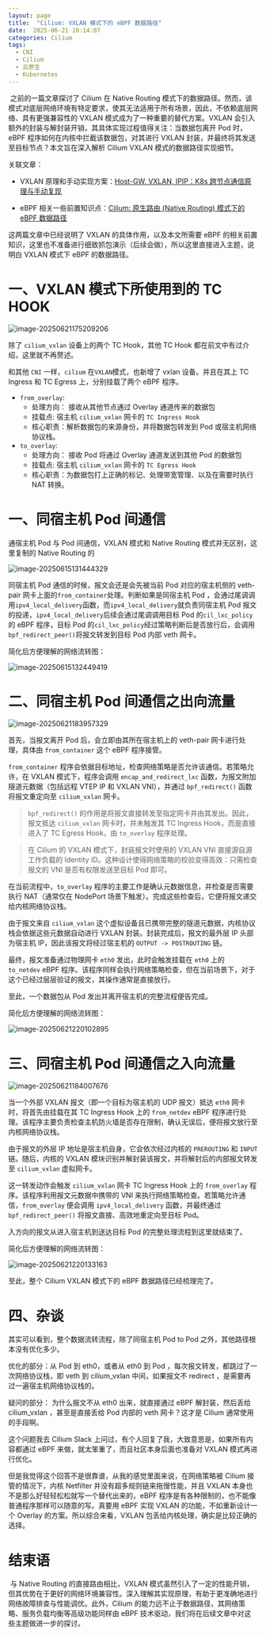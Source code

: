 ```yaml
---
layout: page
title:  "Cilium: VXLAN 模式下的 eBPF 数据路径"
date:  2025-06-21 10:14:07
categories: Cilium
tags:
  - CNI
  - Cilium
  - 云原生
  - Kubernetes
---
```


​	之前的一篇文章探讨了 Cilium 在 Native Routing 模式下的数据路径。然而，该模式对底层网络环境有特定要求，使其无法适用于所有场景，因此，不依赖底层网络、具有更强兼容性的 VXLAN 模式成为了一种重要的替代方案。VXLAN 会引入额外的封装与解封装开销，其具体实现过程值得关注：当数据包离开 Pod 时，eBPF 程序如何在内核中拦截该数据包，对其进行 VXLAN 封装，并最终将其发送至目标节点？本文旨在深入解析 Cilium VXLAN 模式的数据路径实现细节。

关联文章：

- VXLAN 原理和手动实现方案：[Host-GW, VXLAN, IPIP：K8s 跨节点通信原理与手动复现](https://hihihiai.com/cni/2025/06/08/containerlab-cni.html)

- eBPF 相关一些前置知识点：[Cilium: 原生路由 (Native Routing) 模式下的 eBPF 数据路径](https://hihihiai.com/cilium/2025/06/12/cilium-navite-route-hostrouting-datapath.html)

这两篇文章中已经说明了 VXLAN 的具体作用，以及本文所需要 eBPF 的相关前置知识，这里也不准备进行细致抓包演示（后续会做），所以这里直接进入主题，说明白 VXLAN 模式下 eBPF 的数据路径。



# 一、VXLAN 模式下所使用到的 TC HOOK

![image-20250621175209206](https://hihihiai.com/cilium-vxlan-ebpf-datapath/image-20250621175209206.png)

除了 `cilium_vxlan` 设备上的两个 TC Hook，其他 TC Hook 都在前文中有过介绍，这里就不再赘述。

和其他 `CNI` 一样，`cilium` 在`VXLAN`模式，也新增了 vxlan 设备。并且在其上 TC Ingress 和 TC Egress 上，分别挂载了两个 eBPF 程序。

- `from_overlay`:
  - 处理方向： 接收从其他节点通过 Overlay 通道传来的数据包
  - 挂载点:  宿主机 `cilium_vxlan` 网卡的 `TC Ingress Hook`
  - 核心职责：解析数据包的来源身份，并将数据包转发到 Pod 或宿主机网络协议栈。
- `to_overlay`:
  - 处理方向： 接收 Pod 将通过 Overlay 通道发送到其他 Pod 的数据包
  - 挂载点:  宿主机 `cilium_vxlan` 网卡的 `TC Egress Hook`
  - 核心职责：为数据包打上正确的标记、处理带宽管理、以及在需要时执行 NAT 转换。



# 一、同宿主机 Pod 间通信

通宿主机 Pod 与 Pod 间通信，VXLAN 模式和 Native Routing 模式并无区别，这里复制的 Native Routing 的

![image-20250615131444329](https://hihihiai.com/images/cilium-navite-route-hostrouting-datapath/image-20250615131444329.png)

同宿主机 Pod 通信的时候，报文会还是会先被当前 Pod 对应的宿主机侧的 veth-pair 网卡上面的`from_container`处理。判断如果是同宿主机 Pod ，会通过尾调调用`ipv4_local_delivery`函数，而`ipv4_local_delivery`就负责同宿主机 Pod 报文的投递，`ipv4_local_delivery`后续会通过尾调调用目标 Pod 的`cil_lxc_policy`的 eBPF 程序，目标 Pod 的`cil_lxc_policy`经过策略判断后是否放行后，会调用 `bpf_redirect_peer()`将报文转发到目标 Pod 内部 veth 网卡。

简化后方便理解的网络流转图：

![image-20250615132449419](https://hihihiai.com/images/cilium-navite-route-hostrouting-datapath/image-20250615132449419.png)

# 二、同宿主机 Pod 间通信之出向流量



![image-20250621183957329](https://hihihiai.com/cilium-vxlan-ebpf-datapath/image-20250621183957329.png)

首先，当报文离开 Pod 后，会立即由其所在宿主机上的 veth-pair 网卡进行处理，具体由 `from_container` 这个 eBPF 程序接管。

`from_container` 程序会依据目标地址，检查网络策略是否允许该通信。若策略允许，在 VXLAN 模式下，程序会调用 `encap_and_redirect_lxc` 函数，为报文附加隧道元数据（包括远程 VTEP IP 和 VXLAN VNI），并通过 `bpf_redirect()` 函数将报文重定向至 `cilium_vxlan` 网卡。

>  `bpf_redirect()` 的作用是将报文直接转发至指定网卡并由其发出。因此，报文抵达 `cilium_vxlan` 网卡时，并未触发其 TC Ingress Hook，而是直接进入了 TC Egress Hook，由 `to_overlay` 程序处理。

> 在 Cilium 的 VXLAN 模式下，封装报文时使用的 VXLAN VNI 直接源自源工作负载的 Identity ID。这种设计使得网络策略的校验变得高效：只需检查报文的 VNI 是否有权限发送至目标 Pod 即可。

在当前流程中，`to_overlay` 程序的主要工作是确认元数据信息，并检查是否需要执行 NAT（通常仅在 NodePort 场景下触发）。完成这些检查后，它便将报文递交给内核网络协议栈。

由于报文来自 `cilium_vxlan` 这个虚拟设备且已携带完整的隧道元数据，内核协议栈会依据这些元数据自动进行 VXLAN 封装。封装完成后，报文的最外层 IP 头部为宿主机 IP，因此该报文将经过宿主机的 `OUTPUT -> POSTROUTING` 链。

最终，报文准备通过物理网卡 `eth0` 发出，此时会触发挂载在 `eth0` 上的 `to_netdev` eBPF 程序。该程序同样会执行网络策略检查，但在当前场景下，对于这个已经过层层验证的报文，其操作通常是直接放行。

至此，一个数据包从 Pod 发出并离开宿主机的完整流程便告完成。

简化后方便理解的网络流转图：

![image-20250621220102895](https://hihihiai.com/cilium-vxlan-ebpf-datapath/image-20250621220102895.png)



# 三、同宿主机 Pod 间通信之入向流量



![image-20250621184007676](https://hihihiai.com/cilium-vxlan-ebpf-datapath/image-20250621184007676.png)

当一个外部 VXLAN 报文（即一个目标为宿主机的 UDP 报文）抵达 `eth0` 网卡时，将首先由挂载在其 TC Ingress Hook 上的 `from_netdev` eBPF 程序进行处理。该程序主要负责检查主机防火墙是否存在限制，确认无误后，便将报文放行至内核网络协议栈。

由于报文的外层 IP 地址是宿主机自身，它会依次经过内核的 `PREROUTING` 和 `INPUT` 链。随后，内核的 VXLAN 模块识别并解封装该报文，并将解封后的内部报文转发至 `cilium_vxlan` 虚拟网卡。

这一转发动作会触发 `cilium_vxlan` 网卡 TC Ingress Hook 上的 `from_overlay` 程序。该程序利用报文元数据中携带的 VNI 来执行网络策略检查。若策略允许通信，`from_overlay` 便会调用 `ipv4_local_delivery` 函数，并最终通过 `bpf_redirect_peer()` 将报文直接、高效地重定向至目标 Pod。

入方向的报文从进入宿主机到送达目标 Pod 的完整处理流程到这里就结束了。

简化后方便理解的网络流转图：

![image-20250621220133163](https://hihihiai.com/cilium-vxlan-ebpf-datapath/image-20250621220133163.png)

至此，整个 Cilium VXLAN 模式下的 eBPF 数据路径已经梳理完了。

 

# 四、杂谈

其实可以看到，整个数据流转流程，除了同宿主机 Pod to Pod 之外，其他路径根本没有优化多少。

优化的部分：从 Pod 到 eth0，或者从 eth0 到 Pod ，每次报文转发，都跳过了一次网络协议栈，即 veth 到 cilium_vxlan 中间，如果报文不 redirect ，是需要再过一遍宿主机网络协议栈的。

疑问的部分： 为什么报文不从 eth0 出来，就直接通过 eBPF 解封装，然后丢给 cilium_vxlan ，甚至是直接丢给 Pod 内部的 veth 网卡？这才是 Cilium 通常使用的手段啊。

这个问题我去 Cilium Slack 上问过，有个人回复了我，大致意思是，如果所有内容都通过 eBPF 来做，就太笨重了，而且社区本身后面也准备对 VXLAN 模式再进行优化。

但是我觉得这个回答不是很靠谱，从我的感觉里面来说，在网络策略被 Cilium 接管的情况下，内核 Netfilter 并没有超多规则链来拖慢性能，并且 VXLAN 本身也不是那么好轻轻松松就写一个替代出来的，eBPF 程序是有各种限制的，也不能像普通程序那样可以随意的写。真要用 eBPF 实现 VXLAN 的功能，不如重新设计一个 Overlay 的方案。所以综合来看，VXLAN 包丢给内核处理，确实是比较正确的选择。



# 结束语

​	与 Native Routing 的直接路由相比，VXLAN 模式虽然引入了一定的性能开销，但其优势在于更好的网络环境兼容性。深入理解其实现原理，有助于更准确地进行网络故障排查与性能调优。此外，Cilium 的能力远不止于数据路径，其网络策略、服务负载均衡等高级功能同样由 eBPF 技术驱动，我们将在后续文章中对这些主题做进一步的探讨。
